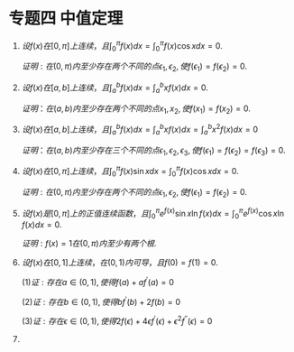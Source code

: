 # 专题四 中值定理

1. $设f(x)在[0, \pi]上连续，且\int_0^\pi f(x)dx = \int_0^\pi f(x)\cos xdx = 0.$

   $证明:在(0, \pi)内至少存在两个不同的点\epsilon_1,\epsilon_2, 使f(\epsilon_1) = f(\epsilon_2) = 0.$





































2. $设f(x)在[a, b]上连续，且\int_a^b f(x)dx = \int_a^bxf(x)dx = 0.$

   $证明：在(a, b)内至少存在两个不同的点x_1, x_2, 使f(x_1) = f(x_2) = 0.$



































3. $设f(x)在[a, b]上连续，且\int_a^bf(x)dx = \int_a^bxf(x)dx = \int_a^bx^2f(x)dx= 0$

   $证明：在(a,b)内至少存在三个不同的点\epsilon_1,\epsilon_2,\epsilon_3,使f(\epsilon_1) = f(\epsilon_2) = f(\epsilon_3) = 0.$









































4. $设f(x)在[0, \pi]上连续，且\int_0^\pi f(x)\sin{x}dx = \int_0^\pi f(x)\cos xdx = 0.$

   $证明:在(0, \pi)内至少存在两个不同的点\epsilon_1,\epsilon_2, 使f(\epsilon_1) = f(\epsilon_2) = 0.$









































5. $设f(x)是[0, \pi]上的正值连续函数，且\int_0^\pi e^{f(x)}\sin x\ln f(x)dx = \int_0^\pi e^{f(x)}\cos x \ln f(x)dx = 0.$

   $证明:f(x) = 1在(0,\pi)内至少有两个根.$









































6. $设f(x)在[0,1]上连续，在(0,1)内可导，且f(0)=f(1)=0.$

   $(1)证:存在a\in(0,1),使得f(a)+af^{'}(a)=0$

   $(2)证:存在b\in(0,1),使得bf^{'}(b)+2f(b)=0$

   $(3)证:存在\epsilon\in(0,1),使得2f(\epsilon) + 4\epsilon f^{'}(\epsilon)+\epsilon^2f^{''}(\epsilon)=0$





































7. 
